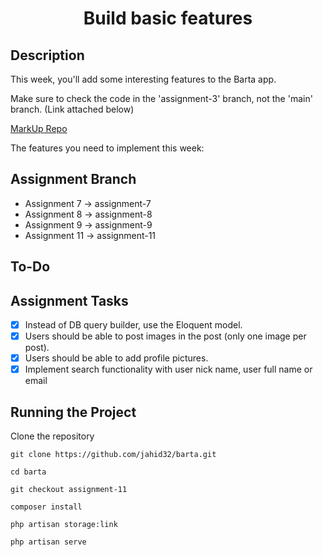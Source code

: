 <h1 align="center">Build basic features</h1>

## Description
This week, you'll add some interesting features to the Barta app.

Make sure to check the code in the 'assignment-3' branch, not the 'main' branch. (Link attached below)

[MarkUp Repo](https://github.com/alnahian2003/barta-template/tree/assignment-3?authuser=0)


The features you need to implement this week:
## Assignment Branch
- Assignment 7 -> assignment-7
- Assignment 8 -> assignment-8
- Assignment 9 -> assignment-9
- Assignment 11 -> assignment-11
## To-Do

## Assignment Tasks

- [x] Instead of DB query builder, use the Eloquent model.
- [x] Users should be able to post images in the post (only one image per post).
- [x] Users should be able to add profile pictures.
- [x] Implement search functionality with user nick name, user full name or email

## Running the Project

Clone the repository 
```
git clone https://github.com/jahid32/barta.git 

cd barta

git checkout assignment-11

composer install

php artisan storage:link

php artisan serve
```


